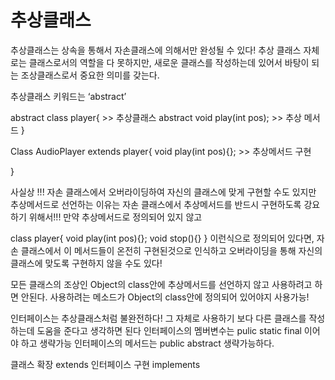 # 추상클래스
추상클래스는 상속을 통해서 자손클래스에 의해서만 완성될 수 있다!
추상 클래스 자체로는 클래스로서의 역할을 다 못하지만, 새로운 클래스를 작성하는데 있어서 바탕이 되는 조상클래스로서
중요한 의미를 갖는다. 

추상클래스 키워드는 ‘abstract’ 

abstract class player{          >> 추상클래스
	abstract void play(int pos);   >> 추상 메서드
}

Class AudioPlayer extends player{
	void play(int pos){};     >> 추상메서드 구현
	
}

사실상 !!! 
자손 클래스에서 오버라이딩하여 자신의 클래스에 맞게 구현할 수도 있지만 
추상메서드로 선언하는 이유는 자손 클래스에서 추상메서드를 반드시 구현하도록 강요하기 위해서!!!
만약 추상메서드로 정의되어 있지 않고 

class player{
 void play(int pos){};
 void stop(){}
}
이런식으로 정의되어 있다면, 자손 클래스에서 이 메서드들이 온전히 구현된것으로 인식하고 오버라이딩을 통해 
자신의 클래스에 맞도록 구현하지 않을 수도 있다!

모든 클래스의 조상인 Object의  class안에 추상메서드를 선언하지 않고 사용하려고 하면 안된다.
사용하려는 메소드가 Object의  class안에 정의되어 있어야지 사용가능!

인터페이스는 추상클래스처럼 불완전하다! 
그 자체로 사용하기 보다 다른 클래스를 작성하는데 도움을 준다고 생각하면 된다
인터페이스의 멤버변수는 pulic static final 이어야 하고 생략가능
인터페이스의 메서드는 public abstract 생략가능하다.

클래스 확장  extends
인터페이스 구현 implements
